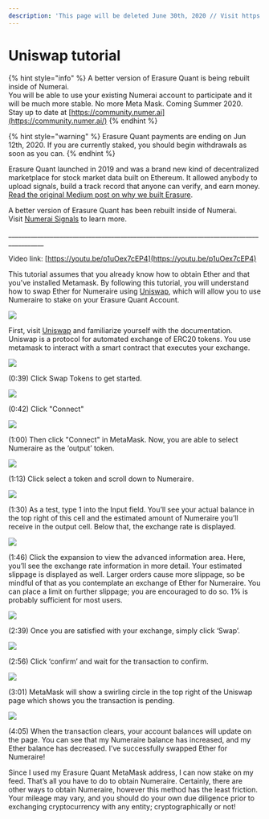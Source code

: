 ```yaml
---
description: 'This page will be deleted June 30th, 2020 // Visit https://signals.numer.ai'
---
```


# Uniswap tutorial

{% hint style="info" %}
A better version of Erasure Quant is being rebuilt inside of Numerai.   
You will be able to use your existing Numerai account to participate and it will be much more stable. No more Meta Mask. Coming Summer 2020.  
Stay up to date at [https://community.numer.ai](https://community.numer.ai/)
{% endhint %}

{% hint style="warning" %}
Erasure Quant payments are ending on Jun 12th, 2020. If you are currently staked, you should begin withdrawals as soon as you can.
{% endhint %}

Erasure Quant launched in 2019 and was a brand new kind of decentralized marketplace for stock market data built on Ethereum. It allowed anybody to upload signals, build a track record that anyone can verify, and earn money. [Read the original Medium post on why we built Erasure](https://medium.com/numerai/numerai-reveals-erasure-unstoppable-peer-to-peer-data-feeds-4fbb8d92820a).

A better version of Erasure Quant has been rebuilt inside of Numerai.   
Visit [Numerai Signals](https://signals.numer.ai) to learn more.

\_\_\_\_\_\_\_\_\_\_\_\_\_\_\_\_\_\_\_\_\_\_\_\_\_\_\_\_\_\_\_\_\_\_\_\_\_\_\_\_\_\_\_\_\_\_\_\_\_\_\_\_\_\_\_\_\_\_\_\_\_\_\_\_\_\_\_\_\_\_\_\_\_\_\_\_\_\_\_\_\_\_\_\_\_\_\_\_\_  
  
Video link: [https://youtu.be/p1uOex7cEP4](https://youtu.be/p1uOex7cEP4)

This tutorial assumes that you already know how to obtain Ether and that you've installed Metamask. By following this tutorial, you will understand how to swap Ether for Numeraire using [Uniswap](https://uniswap.io), which will allow you to use Numeraire to stake on your Erasure Quant Account.

![](../.gitbook/assets/capture.JPG)

First, visit [Uniswap](https://uniswap.io) and familiarize yourself with the documentation. Uniswap is a protocol for automated exchange of ERC20 tokens. You use metamask to interact with a smart contract that executes your exchange.

![](../.gitbook/assets/step1.JPG)

\(0:39\) Click Swap Tokens to get started.

![](../.gitbook/assets/step2.JPG)

\(0:42\) Click "Connect"

![](../.gitbook/assets/step3.JPG)

\(1:00\) Then click "Connect" in MetaMask. Now, you are able to select Numeraire as the ‘output’ token. 

![](../.gitbook/assets/step4.JPG)

\(1:13\) Click select a token and scroll down to Numeraire.

![](../.gitbook/assets/step5.JPG)

\(1:30\) As a test, type 1 into the Input field. You’ll see your actual balance in the top right of this cell and the estimated amount of Numeraire you’ll receive in the output cell. Below that, the exchange rate is displayed.

![](../.gitbook/assets/step6.JPG)

\(1:46\) Click the expansion to view the advanced information area. Here, you’ll see the exchange rate information in more detail. Your estimated slippage is displayed as well. Larger orders cause more slippage, so be mindful of that as you contemplate an exchange of Ether for Numeraire. You can place a limit on further slippage; you are encouraged to do so. 1% is probably sufficient for most users.

![](../.gitbook/assets/step7.JPG)

\(2:39\) Once you are satisfied with your exchange, simply click ‘Swap’.

![](../.gitbook/assets/step8.JPG)

\(2:56\) Click ‘confirm’ and wait for the transaction to confirm.

![](../.gitbook/assets/step9.JPG)

\(3:01\) MetaMask will show a swirling circle in the top right of the Uniswap page which shows you the transaction is pending.

![](../.gitbook/assets/step10.JPG)

\(4:05\) When the transaction clears, your account balances will update on the page. You can see that my Numeraire balance has increased, and my Ether balance has decreased. I’ve successfully swapped Ether for Numeraire!

Since I used my Erasure Quant MetaMask address, I can now stake on my feed. That’s all you have to do to obtain Numeraire. Certainly, there are other ways to obtain Numeraire, however this method has the least friction. Your mileage may vary, and you should do your own due diligence prior to exchanging cryptocurrency with any entity; cryptographically or not!

